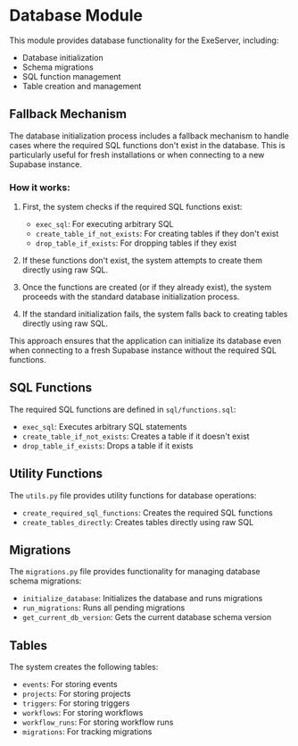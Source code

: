 # Database Module

This module provides database functionality for the ExeServer, including:

- Database initialization
- Schema migrations
- SQL function management
- Table creation and management

## Fallback Mechanism

The database initialization process includes a fallback mechanism to handle cases where the required SQL functions don't exist in the database. This is particularly useful for fresh installations or when connecting to a new Supabase instance.

### How it works:

1. First, the system checks if the required SQL functions exist:
   - `exec_sql`: For executing arbitrary SQL
   - `create_table_if_not_exists`: For creating tables if they don't exist
   - `drop_table_if_exists`: For dropping tables if they exist

2. If these functions don't exist, the system attempts to create them directly using raw SQL.

3. Once the functions are created (or if they already exist), the system proceeds with the standard database initialization process.

4. If the standard initialization fails, the system falls back to creating tables directly using raw SQL.

This approach ensures that the application can initialize its database even when connecting to a fresh Supabase instance without the required SQL functions.

## SQL Functions

The required SQL functions are defined in `sql/functions.sql`:

- `exec_sql`: Executes arbitrary SQL statements
- `create_table_if_not_exists`: Creates a table if it doesn't exist
- `drop_table_if_exists`: Drops a table if it exists

## Utility Functions

The `utils.py` file provides utility functions for database operations:

- `create_required_sql_functions`: Creates the required SQL functions
- `create_tables_directly`: Creates tables directly using raw SQL

## Migrations

The `migrations.py` file provides functionality for managing database schema migrations:

- `initialize_database`: Initializes the database and runs migrations
- `run_migrations`: Runs all pending migrations
- `get_current_db_version`: Gets the current database schema version

## Tables

The system creates the following tables:

- `events`: For storing events
- `projects`: For storing projects
- `triggers`: For storing triggers
- `workflows`: For storing workflows
- `workflow_runs`: For storing workflow runs
- `migrations`: For tracking migrations

